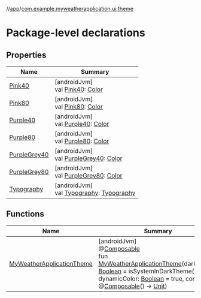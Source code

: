 //[app](../../index.md)/[com.example.myweatherapplication.ui.theme](index.md)

# Package-level declarations

## Properties

| Name | Summary |
|---|---|
| [Pink40](-pink40.md) | [androidJvm]<br>val [Pink40](-pink40.md): [Color](https://developer.android.com/reference/kotlin/androidx/compose/ui/graphics/Color.html) |
| [Pink80](-pink80.md) | [androidJvm]<br>val [Pink80](-pink80.md): [Color](https://developer.android.com/reference/kotlin/androidx/compose/ui/graphics/Color.html) |
| [Purple40](-purple40.md) | [androidJvm]<br>val [Purple40](-purple40.md): [Color](https://developer.android.com/reference/kotlin/androidx/compose/ui/graphics/Color.html) |
| [Purple80](-purple80.md) | [androidJvm]<br>val [Purple80](-purple80.md): [Color](https://developer.android.com/reference/kotlin/androidx/compose/ui/graphics/Color.html) |
| [PurpleGrey40](-purple-grey40.md) | [androidJvm]<br>val [PurpleGrey40](-purple-grey40.md): [Color](https://developer.android.com/reference/kotlin/androidx/compose/ui/graphics/Color.html) |
| [PurpleGrey80](-purple-grey80.md) | [androidJvm]<br>val [PurpleGrey80](-purple-grey80.md): [Color](https://developer.android.com/reference/kotlin/androidx/compose/ui/graphics/Color.html) |
| [Typography](-typography.md) | [androidJvm]<br>val [Typography](-typography.md): [Typography](https://developer.android.com/reference/kotlin/androidx/compose/material3/Typography.html) |

## Functions

| Name | Summary |
|---|---|
| [MyWeatherApplicationTheme](-my-weather-application-theme.md) | [androidJvm]<br>@[Composable](https://developer.android.com/reference/kotlin/androidx/compose/runtime/Composable.html)<br>fun [MyWeatherApplicationTheme](-my-weather-application-theme.md)(darkTheme: [Boolean](https://kotlinlang.org/api/latest/jvm/stdlib/kotlin/-boolean/index.html) = isSystemInDarkTheme(), dynamicColor: [Boolean](https://kotlinlang.org/api/latest/jvm/stdlib/kotlin/-boolean/index.html) = true, content: @[Composable](https://developer.android.com/reference/kotlin/androidx/compose/runtime/Composable.html)() -&gt; [Unit](https://kotlinlang.org/api/latest/jvm/stdlib/kotlin/-unit/index.html)) |
